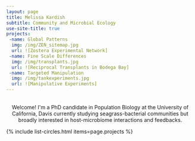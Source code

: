 ```yaml
---
layout: page
title: Melissa Kardish
subtitle: Community and Microbial Ecology
use-site-title: true
projects:
 -name: Global Patterns
  img: /img/ZEN_sitemap.jpg
  url: ![Zostera Experimental Network]
 -name: Fine Scale Differences
  img: /img/transplants.jpg
  url: ![Reciprocal Transplants in Bodega Bay]
 -name: Targeted Manipulation
  img: /img/tankexperiments.jpg
  url: ![Manipulative Experiments]
---
```

<br/>
<center>
Welcome! I'm a PhD candidate in Population Biology at the University of California, Davis currently studying seagrass-bacterial communities but broadly interested in host-microbiome interactions and feedbacks.
</center>  

{% include list-circles.html items=page.projects %}
